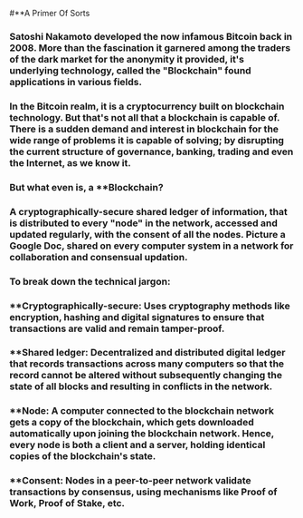 #**A Primer Of Sorts

### Satoshi Nakamoto developed the now infamous Bitcoin back in 2008. More than the fascination it garnered among the traders of the dark market for the anonymity it provided, it's underlying technology, called the "Blockchain" found applications in various fields.

### In the Bitcoin realm, it is a cryptocurrency built on blockchain technology. But that's not all that a blockchain is capable of. There is a sudden demand and interest in blockchain for the wide range of problems it is capable of solving; by disrupting the current structure of governance, banking, trading and even the Internet, as we know it.

### But what even is, a **Blockchain?

### A cryptographically-secure shared ledger of information, that is distributed to every "node" in the network, accessed and updated regularly, with the consent of all the nodes. Picture a Google Doc, shared on every computer system in a network for collaboration and consensual updation.

### To break down the technical jargon:

### **Cryptographically-secure: Uses cryptography methods like encryption, hashing and digital signatures to ensure that transactions are valid and remain tamper-proof.

### **Shared ledger: Decentralized and distributed digital ledger that records transactions across many computers so that the record cannot be altered without subsequently changing the state of all blocks and resulting in conflicts in the network.

### **Node: A computer connected to the blockchain network gets a copy of the blockchain, which gets downloaded automatically upon joining the blockchain network. Hence, every node is both a client and a server, holding identical copies of the blockchain's state.

### **Consent: Nodes in a peer-to-peer network validate transactions by consensus, using mechanisms like Proof of Work, Proof of Stake, etc.
